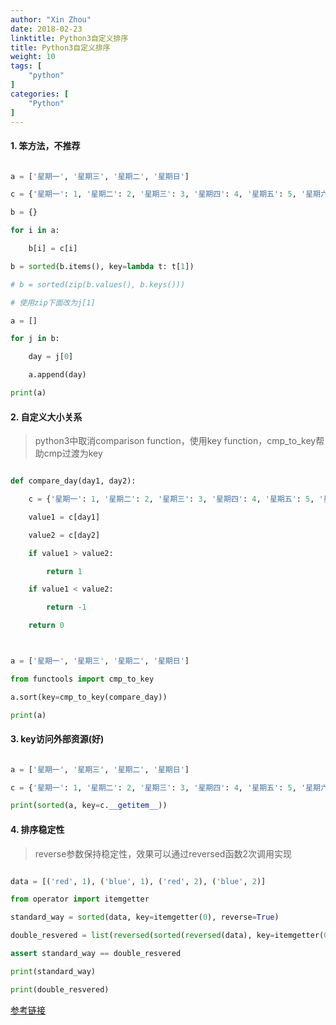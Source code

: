 ```yaml
---
author: "Xin Zhou"
date: 2018-02-23
linktitle: Python3自定义排序
title: Python3自定义排序
weight: 10
tags: [
    "python"
]
categories: [
    "Python"
]
---
```

#### 1. 笨方法，不推荐

```py

a = ['星期一', '星期三', '星期二', '星期日']

c = {'星期一': 1, '星期二': 2, '星期三': 3, '星期四': 4, '星期五': 5, '星期六': 6, '星期日': 7}

b = {}

for i in a:

    b[i] = c[i]

b = sorted(b.items(), key=lambda t: t[1])

# b = sorted(zip(b.values(), b.keys()))

# 使用zip下面改为j[1]

a = []

for j in b:

    day = j[0]

    a.append(day)

print(a)

```

#### 2. 自定义大小关系

> python3中取消comparison function，使用key function，cmp_to_key帮助cmp过渡为key

```py

def compare_day(day1, day2):

    c = {'星期一': 1, '星期二': 2, '星期三': 3, '星期四': 4, '星期五': 5, '星期六': 6, '星期日': 7}

    value1 = c[day1]

    value2 = c[day2]

    if value1 > value2:

        return 1

    if value1 < value2:

        return -1

    return 0



a = ['星期一', '星期三', '星期二', '星期日']

from functools import cmp_to_key

a.sort(key=cmp_to_key(compare_day))

print(a)

```

#### 3. key访问外部资源(好)

```py

a = ['星期一', '星期三', '星期二', '星期日']

c = {'星期一': 1, '星期二': 2, '星期三': 3, '星期四': 4, '星期五': 5, '星期六': 6, '星期日': 7}

print(sorted(a, key=c.__getitem__))

```

#### 4. 排序稳定性

> reverse参数保持稳定性，效果可以通过reversed函数2次调用实现

```py

data = [('red', 1), ('blue', 1), ('red', 2), ('blue', 2)]

from operator import itemgetter

standard_way = sorted(data, key=itemgetter(0), reverse=True)

double_resvered = list(reversed(sorted(reversed(data), key=itemgetter(0))))

assert standard_way == double_resvered

print(standard_way)

print(double_resvered)

```

[参考链接](https://docs.python.org/3/howto/sorting.html#sortinghowto)